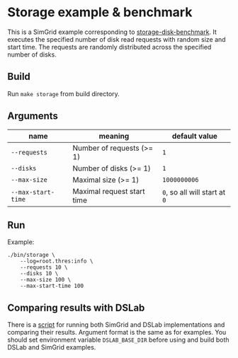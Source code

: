 # Storage example & benchmark

This is a SimGrid example corresponding to [storage-disk-benchmark](../../../examples/storage-disk-benchmark). It executes the specified number of disk read requests with random size and start time. The requests are randomly distributed across the specified number of disks.

## Build

Run `make storage` from build directory.

## Arguments
 
| name               | meaning                     | default value               |
|--------------------|-----------------------------|-----------------------------|
| `--requests`       | Number of requests (>= 1)   | `1`                         |
| `--disks`          | Number of disks (>= 1)      | `1`                         |
| `--max-size`       | Maximal size (>= 1)         | `1000000006`                |
| `--max-start-time` | Maximal request start time | `0`, so all will start at `0` |

## Run

Example:

```
./bin/storage \
    --log=root.thres:info \
    --requests 10 \
    --disks 10 \
    --max-size 100 \
    --max-start-time 100
```

## Comparing results with DSLab

There is a [script](./compare-with-dslab.py) for running both SimGrid and DSLab implementations and comparing their results. Argument format is the same as for examples. You should set environment variable `DSLAB_BASE_DIR` before using and build both DSLab and SimGrid examples.